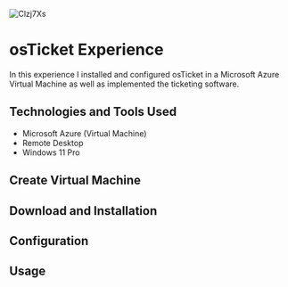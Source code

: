 ![Clzj7Xs](https://github.com/user-attachments/assets/8f4c9483-8df2-4a66-898a-2d48c6f67c55)
# osTicket Experience
In this experience I installed and configured osTicket in a Microsoft Azure Virtual Machine as well as implemented the ticketing software.

## Technologies and Tools Used
- Microsoft Azure (Virtual Machine)
- Remote Desktop
- Windows 11 Pro

## Create Virtual Machine


## Download and Installation


## Configuration


## Usage
